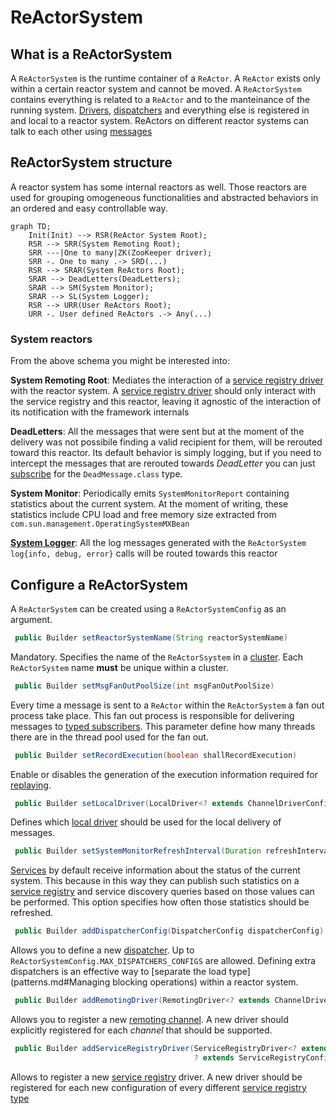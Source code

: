 # ReActorSystem

## What is a ReActorSystem

A `ReActorSystem` is the runtime container of a `ReActor`. A `ReActor` exists only within a certain reactor system and
cannot be moved. A `ReActorSystem` contains everything is related to a `ReActor` and to the manteinance of the running
system. [Drivers](channel_drivers/README.md), [dispatchers](dispatcher.md) and everything else is registered in and local
to a reactor system. ReActors on different reactor systems can talk to each other using [messages](messaging.md)

## ReActorSystem structure

A reactor system has some internal reactors as well. Those reactors are used for grouping omogeneous functionalities
and abstracted behaviors in an ordered and easy controllable way. 

```mermaid
graph TD;
    Init(Init) --> RSR(ReActor System Root);
    RSR --> SRR(System Remoting Root);
    SRR ---|One to many|ZK(ZooKeeper driver);
    SRR -. One to many .-> SRD(...)
    RSR --> SRAR(System ReActors Root);
    SRAR --> DeadLetters(DeadLetters);
    SRAR --> SM(System Monitor);
    SRAR --> SL(System Logger);
    RSR --> URR(User ReActors Root);
    URR -. User defined ReActors .-> Any(...)
```

### System reactors

From the above schema you might be interested into:

**System Remoting Root**: Mediates the interaction of a [service registry driver](registry_drivers/README.md) with the reactor system.
A [service registry driver](registry_drivers/zookeeper/zookeeper_main.md) should only interact with the service registry and this reactor, leaving it agnostic of the interaction of
its notification with the framework internals 

**DeadLetters**: All the messages that were sent but at the moment of the delivery was not possibile finding a valid recipient for them, will be rerouted toward
this reactor. Its default behavior is simply logging, but if you need to intercept the messages that are rerouted towards *DeadLetter* you can just [subscribe](subscriptions.md)
for the `DeadMessage.class` type.

**System Monitor**: Periodically emits `SystemMonitorReport` containing statistics about the current system. At the moment of writing,
these statistics include CPU load and free memory size extracted from `com.sun.management.OperatingSystemMXBean`

**[System Logger](centralized_logger.md)**: All the log messages generated with the `ReActorSystem log{info, debug, error}` calls will be routed
towards this reactor

## Configure a ReActorSystem

A `ReActorSystem` can be created using a `ReActorSystemConfig` as an argument. 

```java
 public Builder setReactorSystemName(String reactorSystemName) 
```
Mandatory. Specifies the name of the `ReActorSsystem` in a [cluster](clustering.md). Each `ReActorSystem` name **must**
be unique within a cluster.

```java
 public Builder setMsgFanOutPoolSize(int msgFanOutPoolSize)
```
Every time a message is sent to a `ReActor` within the `ReActorSystem` a fan out process take place. This fan out process
is responsible for delivering messages to [typed subscribers](subscriptions.md). This parameter define how many threads
there are in the thread pool used for the fan out.

```java
 public Builder setRecordExecution(boolean shallRecordExecution)
```
Enable or disables the generation of the execution information required for [replaying](replaying.md).

```java
 public Builder setLocalDriver(LocalDriver<? extends ChannelDriverConfig<?, ?>> localDriver)
```
Defines which [local driver](channel_drivers/README.md) should be used for the local delivery of messages.

```java
 public Builder setSystemMonitorRefreshInterval(Duration refreshInterval)
```
[Services](services.md) by default receive information about the status of the current system. This because in this way
they can publish such statistics on a [service registry](registry_drivers/README.md) and service discovery queries based
on those values can be performed. This option specifies how often those statistics should be refreshed.

```java
 public Builder addDispatcherConfig(DispatcherConfig dispatcherConfig)
```  
Allows you to define a new [dispatcher](dispatcher.md). Up to `ReActorSystemConfig.MAX_DISPATCHERS_CONFIGS` are allowed.
Defining extra dispatchers is an effective way to [separate the load type](patterns.md#Managing blocking operations) within a reactor system.

```java
 public Builder addRemotingDriver(RemotingDriver<? extends ChannelDriverConfig<?, ?>> remotingDriver)
```
Allows you to register a new [remoting channel](channel_drivers/README.md). A new driver should explicitly registered for each
*channel* that should be supported.

```java
 public Builder addServiceRegistryDriver(ServiceRegistryDriver<? extends ServiceRegistryConfig.Builder<?, ?>,
                                         ? extends ServiceRegistryConfig<?, ?>> serviceRegistryDriver)
```
Allows to register a new [service registry](registry_drivers/README.md) driver. A new driver should be registered for
each new configuration of every different [service registry type](registry_drivers/zookeeper/zookeeper_main.md)